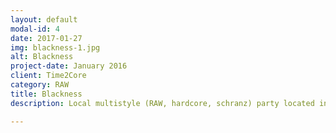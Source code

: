 ```yaml
---
layout: default
modal-id: 4
date: 2017-01-27
img: blackness-1.jpg
alt: Blackness
project-date: January 2016
client: Time2Core
category: RAW
title: Blackness
description: Local multistyle (RAW, hardcore, schranz) party located in St. Petersburg, Russia with guest from Tula - Z-Fear.

---
```

